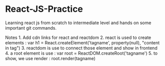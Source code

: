 # React-JS-Practice
Learning react js from scratch to intermediate level and hands on some important git commands.



Notes
    1. Add cdn links for react and reactdom
    2. react is used to create elements : var h1 = React.createElement('tagname', property(null), "content in tag")
    3. reactdom is use to connect those element and show in frontend
    4. a root element is use : var root = ReactDOM.createRoot('tagname')
    5. to show, we use render : root.render(tagname)
